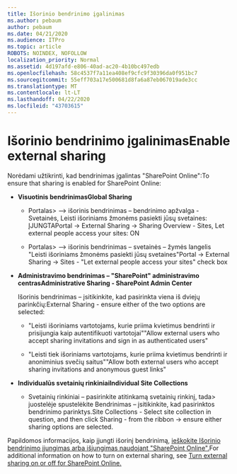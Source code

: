 ```yaml
---
title: Išorinio bendrinimo įgalinimas
ms.author: pebaum
author: pebaum
ms.date: 04/21/2020
ms.audience: ITPro
ms.topic: article
ROBOTS: NOINDEX, NOFOLLOW
localization_priority: Normal
ms.assetid: 4d197afd-e806-40ad-ac20-4b10bc497edb
ms.openlocfilehash: 58c4537f7a11ea408ef9cfc9f30396da0f951bc7
ms.sourcegitcommit: 55eff703a17e500681d8fa6a87eb067019ade3cc
ms.translationtype: MT
ms.contentlocale: lt-LT
ms.lasthandoff: 04/22/2020
ms.locfileid: "43703615"
---
```

# <a name="enable-external-sharing"></a><span data-ttu-id="3cd14-102">Išorinio bendrinimo įgalinimas</span><span class="sxs-lookup"><span data-stu-id="3cd14-102">Enable external sharing</span></span>

 <span data-ttu-id="3cd14-103">Norėdami užtikrinti, kad bendrinimas įgalintas "SharePoint Online":</span><span class="sxs-lookup"><span data-stu-id="3cd14-103">To ensure that sharing is enabled for SharePoint Online:</span></span>
  
- <span data-ttu-id="3cd14-104">**Visuotinis bendrinimas**</span><span class="sxs-lookup"><span data-stu-id="3cd14-104">**Global Sharing**</span></span>
    
  - <span data-ttu-id="3cd14-105">Portalas\> –\> išorinis bendrinimas – bendrinimo apžvalga - Svetainės, Leisti išoriniams žmonėms pasiekti jūsų svetaines: ĮJUNGTA</span><span class="sxs-lookup"><span data-stu-id="3cd14-105">Portal -\> External Sharing -\> Sharing Overview - Sites, Let external people access your sites: ON</span></span>
    
  - <span data-ttu-id="3cd14-106">Portalas\> –\> išorinis bendrinimas – svetainės – žymės langelis "Leisti išoriniams žmonėms pasiekti jūsų svetaines"</span><span class="sxs-lookup"><span data-stu-id="3cd14-106">Portal -\> External Sharing -\> Sites - "Let external people access your sites" check box</span></span>
    
- <span data-ttu-id="3cd14-107">**Administravimo bendrinimas – "SharePoint" administravimo centras**</span><span class="sxs-lookup"><span data-stu-id="3cd14-107">**Administrative Sharing - SharePoint Admin Center**</span></span>
    
    <span data-ttu-id="3cd14-108">Išorinis bendrinimas – įsitikinkite, kad pasirinkta viena iš dviejų parinkčių:</span><span class="sxs-lookup"><span data-stu-id="3cd14-108">External Sharing - ensure either of the two options are selected:</span></span>
    
  - <span data-ttu-id="3cd14-109">"Leisti išoriniams vartotojams, kurie priima kvietimus bendrinti ir prisijungia kaip autentifikuoti vartotojai"</span><span class="sxs-lookup"><span data-stu-id="3cd14-109">"Allow external users who accept sharing invitations and sign in as authenticated users"</span></span>
    
  - <span data-ttu-id="3cd14-110">"Leisti tiek išoriniams vartotojams, kurie priima kvietimus bendrinti ir anoniminius svečių saitus"</span><span class="sxs-lookup"><span data-stu-id="3cd14-110">"Allow both external users who accept sharing invitations and anonymous guest links"</span></span>
    
- <span data-ttu-id="3cd14-111">**Individualūs svetainių rinkiniai**</span><span class="sxs-lookup"><span data-stu-id="3cd14-111">**Individual Site Collections**</span></span>
    
  - <span data-ttu-id="3cd14-112">Svetainių rinkiniai – pasirinkite atitinkamą svetainių rinkinį, tada\> juostelėje spustelėkite Bendrinimas – įsitikinkite, kad pasirinktos bendrinimo parinktys.</span><span class="sxs-lookup"><span data-stu-id="3cd14-112">Site Collections - Select site collection in question, and then click Sharing - from the ribbon -\> ensure either sharing options are selected.</span></span>
    
<span data-ttu-id="3cd14-113">Papildomos informacijos, kaip įjungti išorinį bendrinimą, [ieškokite Išorinio bendrinimo įjungimas arba išjungimas naudojant "SharePoint Online".](https://go.microsoft.com/fwlink/?linkid=2047681&amp;clcid=0x409)</span><span class="sxs-lookup"><span data-stu-id="3cd14-113">For additional information on how to turn on external sharing, see [Turn external sharing on or off for SharePoint Online.](https://go.microsoft.com/fwlink/?linkid=2047681&amp;clcid=0x409)</span></span>
  

